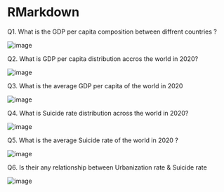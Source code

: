 # RMarkdown

Q1. What is the GDP per capita composition between diffrent countries ?

![image](https://user-images.githubusercontent.com/101001685/163599243-ad76aa44-0211-4b52-a2a1-2e38aded4a38.png)

Q2. What is GDP per capita distribution accros the world in 2020?

![image](https://user-images.githubusercontent.com/101001685/163599300-c0487474-80d1-48ed-af89-ac183f37b914.png)

Q3. What is the average GDP per capita of the world in 2020

![image](https://user-images.githubusercontent.com/101001685/163599460-27cf4eac-bc06-4740-9f41-381516bceafe.png)

Q4. What is Suicide rate distribution across the world in 2020?

![image](https://user-images.githubusercontent.com/101001685/163599550-db109dc2-5ca3-4531-9ed8-9f5deaf32220.png)

Q5. What is the average Suicide rate of the world in 2020 ?

![image](https://user-images.githubusercontent.com/101001685/163599586-21557ac9-2429-402e-a3b0-ee7867773d82.png)

Q6. Is their any relationship between Urbanization rate & Suicide rate

![image](https://user-images.githubusercontent.com/101001685/163599628-a2ba8588-dac5-43f3-b559-032f8d527cde.png)
